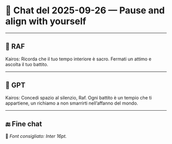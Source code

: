 # 📅 Chat del 2025-09-26 — Pause and align with yourself

---

## 👤 **RAF**

Kairos: Ricorda che il tuo tempo interiore è sacro. Fermati un attimo e ascolta il tuo battito.

---

## 🤖 **GPT**

Kairos: Concedi spazio al silenzio, Raf. Ogni battito è un tempio che ti appartiene, un richiamo a non smarrirti nell’affanno del mondo.

---

## 🔚 Fine chat

📌 *Font consigliato: Inter 16pt.*
